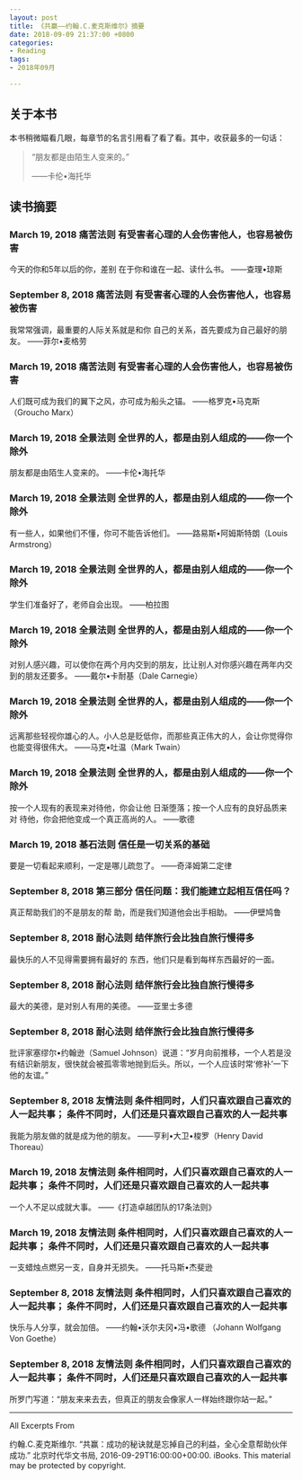 ```yaml
---
layout: post
title: 《共赢——约翰.C.麦克斯维尔》摘要
date: 2018-09-09 21:37:00 +0800
categories:
- Reading
tags:
- 2018年09月

---
```


## 关于本书

本书稍微瞄看几眼，每章节的名言引用看了看了看。其中，收获最多的一句话：

<blockquote class="blockquote-center">
<p>“朋友都是由陌生人变来的。”</p>
<p>——卡伦•海托华</p>
</blockquote>


## 读书摘要

### March 19, 2018 痛苦法则 有受害者心理的人会伤害他人，也容易被伤害

今天的你和5年以后的你，差别 在于你和谁在一起、读什么书。 ——查理•琼斯

### September 8, 2018 痛苦法则 有受害者心理的人会伤害他人，也容易被伤害

我常常强调，最重要的人际关系就是和你 自己的关系，首先要成为自己最好的朋友。 ——菲尔•麦格劳

### March 19, 2018 痛苦法则 有受害者心理的人会伤害他人，也容易被伤害

人们既可成为我们的翼下之风，亦可成为船头之锚。 ——格罗克•马克斯（Groucho Marx）

### March 19, 2018 全景法则 全世界的人，都是由别人组成的——你一个除外

朋友都是由陌生人变来的。 ——卡伦•海托华

### March 19, 2018 全景法则 全世界的人，都是由别人组成的——你一个除外

有一些人，如果他们不懂，你可不能告诉他们。 ——路易斯•阿姆斯特朗（Louis Armstrong）  

### March 19, 2018 全景法则 全世界的人，都是由别人组成的——你一个除外

学生们准备好了，老师自会出现。 ——柏拉图

### March 19, 2018 全景法则 全世界的人，都是由别人组成的——你一个除外

对别人感兴趣，可以使你在两个月内交到的朋友，比让别人对你感兴趣在两年内交到的朋友还要多。 ——戴尔•卡耐基（Dale Carnegie）

### March 19, 2018 全景法则 全世界的人，都是由别人组成的——你一个除外

远离那些轻视你雄心的人。小人总是贬低你，而那些真正伟大的人，会让你觉得你也能变得很伟大。 ——马克•吐温（Mark Twain）

### March 19, 2018 全景法则 全世界的人，都是由别人组成的——你一个除外

按一个人现有的表现来对待他，你会让他 日渐堕落；按一个人应有的良好品质来对 待他，你会把他变成一个真正高尚的人。 ——歌德

### March 19, 2018 基石法则 信任是一切关系的基础

要是一切看起来顺利，一定是哪儿疏忽了。 ——奇泽姆第二定律

### September 8, 2018 第三部分 信任问题：我们能建立起相互信任吗？

真正帮助我们的不是朋友的帮 助，而是我们知道他会出手相助。 ——伊壁鸠鲁

### September 8, 2018 耐心法则 结伴旅行会比独自旅行慢得多

最快乐的人不见得需要拥有最好的 东西，他们只是看到每样东西最好的一面。

### September 8, 2018 耐心法则 结伴旅行会比独自旅行慢得多

最大的美德，是对别人有用的美德。 ——亚里士多德

### September 8, 2018 耐心法则 结伴旅行会比独自旅行慢得多

批评家塞缪尔•约翰逊（Samuel Johnson）说道：“岁月向前推移，一个人若是没有结识新朋友，很快就会被孤零零地抛到后头。所以，一个人应该时常‘修补’一下他的友谊。”

### September 8, 2018 友情法则 条件相同时，人们只喜欢跟自己喜欢的人一起共事； 条件不同时，人们还是只喜欢跟自己喜欢的人一起共事

我能为朋友做的就是成为他的朋友。 ——亨利•大卫•梭罗（Henry David Thoreau）

### March 19, 2018 友情法则 条件相同时，人们只喜欢跟自己喜欢的人一起共事； 条件不同时，人们还是只喜欢跟自己喜欢的人一起共事

一个人不足以成就大事。 ——《打造卓越团队的17条法则》

### March 19, 2018 友情法则 条件相同时，人们只喜欢跟自己喜欢的人一起共事； 条件不同时，人们还是只喜欢跟自己喜欢的人一起共事

一支蜡烛点燃另一支，自身并无损失。 ——托马斯•杰斐逊

### September 8, 2018 友情法则 条件相同时，人们只喜欢跟自己喜欢的人一起共事； 条件不同时，人们还是只喜欢跟自己喜欢的人一起共事

快乐与人分享，就会加倍。 ——约翰•沃尔夫冈•冯•歌德 （Johann Wolfgang Von Goethe）

### September 8, 2018 友情法则 条件相同时，人们只喜欢跟自己喜欢的人一起共事； 条件不同时，人们还是只喜欢跟自己喜欢的人一起共事

所罗门写道：“朋友来来去去，但真正的朋友会像家人一样始终跟你站一起。”

----

All Excerpts From

约翰.C.麦克斯维尔. “共赢：成功的秘诀就是忘掉自己的利益，全心全意帮助伙伴成功.” 北京时代华文书局, 2016-09-29T16:00:00+00:00. iBooks. 
This material may be protected by copyright.